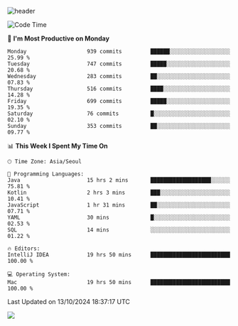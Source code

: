 ![header](https://capsule-render.vercel.app/api?type=Egg&color=timeAuto&height=300&section=header&text=PoPo&fontSize=90&animation=fadeIn)

  <!--START_SECTION:waka-->
![Code Time](http://img.shields.io/badge/Code%20Time-2%2C032%20hrs%2055%20mins-blue)

📅 **I'm Most Productive on Monday** 

```text
Monday                   939 commits         ██████░░░░░░░░░░░░░░░░░░░   25.99 % 
Tuesday                  747 commits         █████░░░░░░░░░░░░░░░░░░░░   20.68 % 
Wednesday                283 commits         ██░░░░░░░░░░░░░░░░░░░░░░░   07.83 % 
Thursday                 516 commits         ████░░░░░░░░░░░░░░░░░░░░░   14.28 % 
Friday                   699 commits         █████░░░░░░░░░░░░░░░░░░░░   19.35 % 
Saturday                 76 commits          █░░░░░░░░░░░░░░░░░░░░░░░░   02.10 % 
Sunday                   353 commits         ██░░░░░░░░░░░░░░░░░░░░░░░   09.77 % 
```


📊 **This Week I Spent My Time On** 

```text
🕑︎ Time Zone: Asia/Seoul

💬 Programming Languages: 
Java                     15 hrs 2 mins       ███████████████████░░░░░░   75.81 % 
Kotlin                   2 hrs 3 mins        ███░░░░░░░░░░░░░░░░░░░░░░   10.41 % 
JavaScript               1 hr 31 mins        ██░░░░░░░░░░░░░░░░░░░░░░░   07.71 % 
YAML                     30 mins             █░░░░░░░░░░░░░░░░░░░░░░░░   02.53 % 
SQL                      14 mins             ░░░░░░░░░░░░░░░░░░░░░░░░░   01.22 % 

🔥 Editors: 
IntelliJ IDEA            19 hrs 50 mins      █████████████████████████   100.00 % 

💻 Operating System: 
Mac                      19 hrs 50 mins      █████████████████████████   100.00 % 
```


 Last Updated on 13/10/2024 18:37:17 UTC
<!--END_SECTION:waka-->



<img src="https://capsule-render.vercel.app/api?type=Egg&color=timeAuto&height=300&section=footer&text=PoPo&fontSize=90&animation=fadeIn&reversal=true" />
